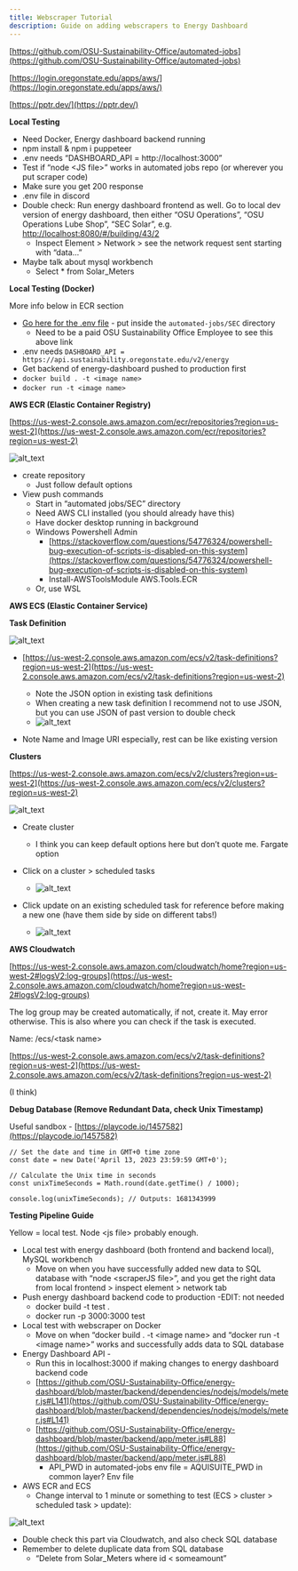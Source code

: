 ```yaml
---
title: Webscraper Tutorial
description: Guide on adding webscrapers to Energy Dashboard
---
```



[https://github.com/OSU-Sustainability-Office/automated-jobs](https://github.com/OSU-Sustainability-Office/automated-jobs)

[https://login.oregonstate.edu/apps/aws/](https://login.oregonstate.edu/apps/aws/)

[https://pptr.dev/](https://pptr.dev/)

**Local Testing**



* Need Docker, Energy dashboard backend running
* npm install & npm i puppeteer
* .env needs “DASHBOARD_API = http://localhost:3000”
* Test if “node &lt;JS file>” works in automated jobs repo (or wherever you put scraper code)
* Make sure you get 200 response
* .env file in discord
* Double check: Run energy dashboard frontend as well. Go to local dev version of energy dashboard, then either “OSU Operations”, “OSU Operations Lube Shop”, “SEC Solar”, e.g. [http://localhost:8080/#/building/43/2](http://localhost:8080/#/building/43/2)
    * Inspect Element > Network > see the network request sent starting with “data…”
* Maybe talk about mysql workbench
    * Select * from Solar_Meters

**Local Testing (Docker)**

More info below in ECR section


* [Go here for the .env file](https://drive.google.com/file/d/12dCdA5E5e6qPgkSYehqOcX_zVy9YztFF/view?usp=sharing) - put inside the `automated-jobs/SEC` directory
  * Need to be a paid OSU Sustainability Office Employee to see this above link
* .env needs `DASHBOARD_API = https://api.sustainability.oregonstate.edu/v2/energy`
* Get backend of energy-dashboard pushed to production first
* `docker build . -t <image name>`
* `docker run -t <image name>`

<strong>AWS ECR (Elastic Container Registry)</strong>

[https://us-west-2.console.aws.amazon.com/ecr/repositories?region=us-west-2](https://us-west-2.console.aws.amazon.com/ecr/repositories?region=us-west-2)



![alt_text](../static/img/webscraper1.png "image_tooltip")




* create repository
    * Just follow default options
* View push commands
    * Start in “automated jobs/SEC” directory
    * Need AWS CLI installed (you should already have this)
    * Have docker desktop running in background
    * Windows Powershell Admin
        * [https://stackoverflow.com/questions/54776324/powershell-bug-execution-of-scripts-is-disabled-on-this-system](https://stackoverflow.com/questions/54776324/powershell-bug-execution-of-scripts-is-disabled-on-this-system)
        * Install-AWSToolsModule AWS.Tools.ECR
    * Or, use WSL

**AWS ECS (Elastic Container Service)**

**Task Definition**



![alt_text](../static/img/webscraper2.png "image_tooltip")




* [https://us-west-2.console.aws.amazon.com/ecs/v2/task-definitions?region=us-west-2](https://us-west-2.console.aws.amazon.com/ecs/v2/task-definitions?region=us-west-2)
    * Note the JSON option in existing task definitions
    * When creating a new task definition I recommend not to use JSON, but you can use JSON of past version to double check
    * ![alt_text](../static/img/webscraper3.png "image_tooltip")

* Note Name and Image URI especially, rest can be like existing version

**Clusters**

[https://us-west-2.console.aws.amazon.com/ecs/v2/clusters?region=us-west-2](https://us-west-2.console.aws.amazon.com/ecs/v2/clusters?region=us-west-2)



![alt_text](../static/img/webscraper4.png "image_tooltip")




* Create cluster
    * I think you can keep default options here but don’t quote me. Fargate option
* Click on a cluster > scheduled tasks
    * ![alt_text](../static/img/webscraper5.png "image_tooltip")

* Click update on an existing scheduled task for reference before making a new one (have them side by side on different tabs!)
    * ![alt_text](../static/img/webscraper6.png "image_tooltip")

**AWS Cloudwatch**

[https://us-west-2.console.aws.amazon.com/cloudwatch/home?region=us-west-2#logsV2:log-groups](https://us-west-2.console.aws.amazon.com/cloudwatch/home?region=us-west-2#logsV2:log-groups)

The log group may be created automatically, if not, create it. May error otherwise. This is also where you can check if the task is executed.

Name: /ecs/&lt;task name>

[https://us-west-2.console.aws.amazon.com/ecs/v2/task-definitions?region=us-west-2](https://us-west-2.console.aws.amazon.com/ecs/v2/task-definitions?region=us-west-2)

(I think)

**Debug Database (Remove Redundant Data, check Unix Timestamp)**

Useful sandbox - [https://playcode.io/1457582](https://playcode.io/1457582)


```
// Set the date and time in GMT+0 time zone
const date = new Date('April 13, 2023 23:59:59 GMT+0');

// Calculate the Unix time in seconds
const unixTimeSeconds = Math.round(date.getTime() / 1000);

console.log(unixTimeSeconds); // Outputs: 1681343999
```


**Testing Pipeline Guide**

Yellow = local test. Node &lt;js file> probably enough.



* Local test with energy dashboard (both frontend and backend local), MySQL workbench
    * Move on when you have successfully added new data to SQL database with “node &lt;scraperJS file>”, and you get the right data from local frontend > inspect element > network tab
* Push energy dashboard backend code to production -EDIT: not needed
    * docker build -t test .
    * docker run -p 3000:3000 test
* Local test with webscraper on Docker
    * Move on when “docker build . -t &lt;image name> and “docker run -t &lt;image name>” works and successfully adds data to SQL database
* Energy Dashboard API -
    * Run this in localhost:3000 if making changes to energy dashboard backend code
    * [https://github.com/OSU-Sustainability-Office/energy-dashboard/blob/master/backend/dependencies/nodejs/models/meter.js#L141](https://github.com/OSU-Sustainability-Office/energy-dashboard/blob/master/backend/dependencies/nodejs/models/meter.js#L141)
    * [https://github.com/OSU-Sustainability-Office/energy-dashboard/blob/master/backend/app/meter.js#L88](https://github.com/OSU-Sustainability-Office/energy-dashboard/blob/master/backend/app/meter.js#L88)
        * API_PWD in automated-jobs env file = AQUISUITE_PWD in common layer? Env file
* AWS ECR and ECS
    * Change interval to 1 minute or something to test (ECS > cluster > scheduled task > update): 


![alt_text](../static/img/webscraper7.png "image_tooltip")
* Double check this part via Cloudwatch, and also check SQL database
* Remember to delete duplicate data from SQL database
    * “Delete from Solar_Meters where id &lt; someamount”